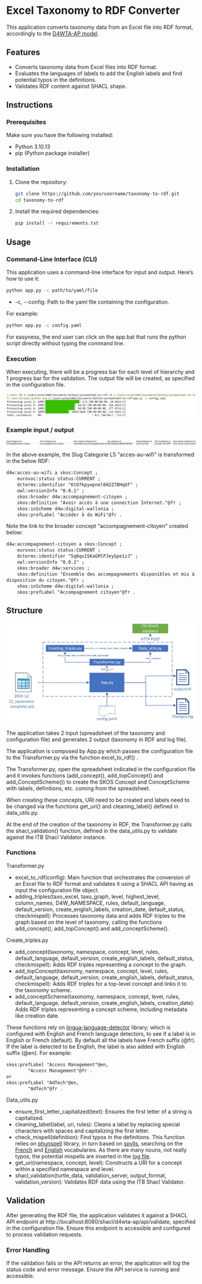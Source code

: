 # Excel Taxonomy to RDF Converter  
  
This application converts taxonomy data from an Excel file into RDF format, accordingly to the [D4WTA-AP model](https://digitalwallonia.github.io/D4WTA-AP/releases/1.0.0/).
  
## Features  
  
- Converts taxonomy data from Excel files into RDF format.
- Evaluates the languages of labels to add the English labels and find potential typos in the definitions. 
- Validates RDF content against SHACL shape.

## Instructions

### Prerequisites  
  
Make sure you have the following installed:  
  
- Python 3.10.13  
- pip (Python package installer)  
  
### Installation  
  
1. Clone the repository:  
  
    ```bash  
    git clone https://github.com/yourusername/taxonomy-to-rdf.git  
    cd taxonomy-to-rdf  
    ```  
  
2. Install the required dependencies:  
  
    ```bash  
    pip install -r requirements.txt  
    ```  
  
## Usage  
  
### Command-Line Interface (CLI)  
  
This application uses a command-line interface for input and output. Here’s how to use it:  
  
```bash  
python app.py -c path/to/yaml/file  
```
- -c, --config: Path to the yaml file containing the configuration.

For example: 

```bash 
python app.py -c config.yaml  
```

For easyness, the end user can click on the app.bat that runs the python script directly without typing the command line.

### Execution

When executing, there will be a progress bar for each level of hierarchy and 1 progress bar for the validation.
The output file will be created, as specified in the configuration file.

![Execution](/doc/execution.jpg)

### Example input / output

![Example](/doc/example.jpg)

In the above example, the Slug Categorie L5 "acces-au-wifi" is transformed in the below RDF:

```
d4w:acces-au-wifi a skos:Concept ;
    eurovoc:status status:CURRENT ;
    dcterms:identifier "6tO7kpywpnel6H2Z7BHqUf" ;
    owl:versionInfo "0.0.1" ;
    skos:broader d4w:accompagnement-citoyen ;
    skos:definition "Avoir accès à une connection Internet."@fr ;
    skos:inScheme d4w:digital-wallonia ;
    skos:prefLabel "Accéder à du WiFi"@fr .
```

Note the link to the broader concept "accompagnement-citoyen" created below:

```
d4w:accompagnement-citoyen a skos:Concept ;
    eurovoc:status status:CURRENT ;
    dcterms:identifier "5q6qx1SKaGMlPJeyGpe1zJ" ;
    owl:versionInfo "0.0.1" ;
    skos:broader d4w:services ;
    skos:definition "Ensemble des accompagnements disponibles et mis à disposition du citoyen."@fr ;
    skos:inScheme d4w:digital-wallonia ;
    skos:prefLabel "Accompagnement citoyen"@fr .
```

## Structure
![Structure](/doc/structure.jpg)

The application takes 2 input (spreadsheet of the taxonomy and configuration file) and generates 2 output (taxonomy in RDF and log file).

The application is composed by App.py which passes the configuration file to the Transformer.py via the function excel_to_rdf() .

The Transformer.py, open the spreadsheet indicated in the configuration file and it invokes functions (add_concept(), add_topConcept() and add_ConceptScheme()) to create the SKOS Concept and ConceptScheme with labels, definitions, etc. coming from the spreadsheet.

When creating these concepts, URI need to be created and labels need to be changed via the functions get_uri() and cleaning_label() defined in data_utils.py.

At the end of the creation of the taxonomy in RDF, the Transformer.py calls the shacl_validation() function, defined in the data_utils.py to validate against the ITB Shacl Validator instance.

### Functions
Transformer.py
- excel_to_rdf(config): Main function that orchestrates the conversion of an Excel file to RDF format and validates it using a SHACL API having as input the configuration file object.
- adding_triples(taxo_excel, taxo_graph, level, highest_level, column_names, D4W_NAMESPACE, rules, default_language, default_version, create_english_labels, creation_date, default_status, checkmispell): Processes taxonomy data and adds RDF triples to the graph based on the level of taxonomy, calling the functions add_concept(), add_topConcept() and add_conceptScheme().

Create_triples.py
- add_concept(taxonomy, namespace, concept, level, rules, default_language, default_version, create_english_labels, default_status, checkmispell): Adds RDF triples representing a concept to the graph. 
- add_topConcept(taxonomy, namespace, concept, level, rules, default_language, default_version, create_english_labels, default_status, checkmispell): Adds RDF triples for a top-level concept and links it to the taxonomy scheme.
- add_conceptScheme(taxonomy, namespace, concept, level, rules, default_language, default_version, create_english_labels, creation_date): Adds RDF triples representing a concept scheme, including metadata like creation date.

These functions rely on [lingua-language-detector](https://github.com/pemistahl/lingua-py) library; which is configured with English and French language detectors, to see if a label is in English or French (default).
By default all the labels have French suffix (@fr). If the label is detected to be English, the label is also added with English suffix (@en).
For example:
```
skos:prefLabel "Access Management"@en,
        "Access Management"@fr .
or
skos:prefLabel "AdTech"@en,
        "AdTech"@fr .
```

Data_utils.py
- ensure_first_letter_capitalized(text): Ensures the first letter of a string is capitalized.
- cleaning_label(label, uri, rules): Cleans a label by replacing special characters with spaces and capitalizing the first letter.
- check_mispell(definition): Find typos in the definitions. This function relies on [phunspell](https://github.com/dvwright/phunspell) library, in turn based on [spylls](https://github.com/zverok/spylls), searching on the [French](https://github.com/dvwright/phunspell/tree/main/phunspell/data/dictionary/fr_FR) and [English](https://github.com/dvwright/phunspell/tree/main/phunspell/data/dictionary/en) vocabularies. As there are many nouns, not really typos, the potential mispells are inserted in the [log file](https://github.com/DigitalWallonia/spreadsheet-to-rdf/blob/main/changes.log).
- get_uri(namespace, concept, level): Constructs a URI for a concept within a specified namespace and level.
- shacl_validation(turtle_data, validation_server, output_format, validation_version): Validates RDF data using the ITB Shacl Validator.

## Validation
After generating the RDF file, the application validates it against a SHACL API endpoint at http://localhost:8080/shacl/d4wta-ap/api/validate, specified in the configuration file. Ensure this endpoint is accessible and configured to process validation requests.

### Error Handling
If the validation fails or the API returns an error, the application will log the status code and error message. Ensure the API service is running and accessible.
